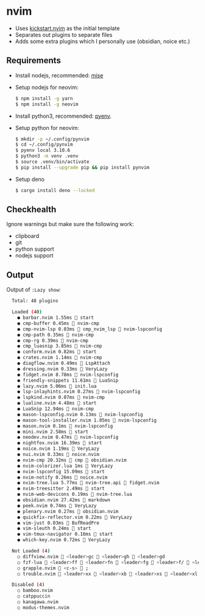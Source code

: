 # nvim

- Uses [kickstart.nvim](https://github.com/nvim-lua/kickstart.nvim) as the initial template
- Separates out plugins to separate files
- Adds some extra plugins which I personally use (obsidian, noice etc.)

## Requirements

- Install nodejs, recommended: [mise](https://github.com/jdx/mise)

- Setup nodejs for neovim:

  ```bash
  $ npm install -g yarn
  $ npm install -g neovim
  ```

- Install python3, recommended: [pyenv](https://github.com/pyenv/pyenv).

- Setup python for neovim:

  ```bash
  $ mkdir -p ~/.config/pynvim
  $ cd ~/.config/pynvim
  $ pyenv local 3.10.6
  $ python3 -m venv .venv
  $ source .venv/bin/activate
  $ pip install --upgrade pip && pip install pynvim
  ```

- Setup deno

  ```bash
  $ cargo install deno --locked
  ```

## Checkhealth

Ignore warnings but make sure the following work:

- clipboard
- git
- python support
- nodejs support

## Output

Output of `:Lazy show`:

```bash
  Total: 48 plugins

  Loaded (40)
    ● barbar.nvim 1.55ms  start
    ● cmp-buffer 0.45ms  nvim-cmp
    ● cmp-nvim-lsp 0.03ms 󰢱 cmp_nvim_lsp  nvim-lspconfig
    ● cmp-path 0.35ms  nvim-cmp
    ● cmp-rg 0.39ms  nvim-cmp
    ● cmp_luasnip 3.85ms  nvim-cmp
    ● conform.nvim 0.82ms  start
    ● crates.nvim 1.14ms  nvim-cmp
    ● diagflow.nvim 0.49ms  LspAttach
    ● dressing.nvim 0.33ms  VeryLazy
    ● fidget.nvim 8.78ms  nvim-lspconfig
    ● friendly-snippets 11.61ms  LuaSnip
    ● lazy.nvim 5.06ms  init.lua
    ● lsp-inlayhints.nvim 0.27ms  nvim-lspconfig
    ● lspkind.nvim 0.07ms  nvim-cmp
    ● lualine.nvim 4.48ms  start
    ● LuaSnip 12.94ms  nvim-cmp
    ● mason-lspconfig.nvim 0.13ms  nvim-lspconfig
    ● mason-tool-installer.nvim 1.05ms  nvim-lspconfig
    ● mason.nvim 0.1ms  nvim-lspconfig
    ● mini.nvim 2.58ms  start
    ● neodev.nvim 0.47ms  nvim-lspconfig
    ● nightfox.nvim 16.39ms  start
    ● noice.nvim 1.19ms  VeryLazy
    ● nui.nvim 0.33ms  noice.nvim
    ● nvim-cmp 20.32ms 󰢱 cmp  obsidian.nvim
    ● nvim-colorizer.lua 1ms  VeryLazy
    ● nvim-lspconfig 15.09ms  start
    ● nvim-notify 0.26ms  noice.nvim
    ● nvim-tree.lua 5.77ms 󰢱 nvim-tree.api  fidget.nvim
    ● nvim-treesitter 2.49ms  start
    ● nvim-web-devicons 0.19ms  nvim-tree.lua
    ● obsidian.nvim 27.42ms  markdown
    ● peek.nvim 0.74ms  VeryLazy
    ● plenary.nvim 0.27ms  obsidian.nvim
    ● quickfix-reflector.vim 0.22ms  VeryLazy
    ● vim-just 0.03ms  BufReadPre
    ● vim-sleuth 0.24ms  start
    ● vim-tmux-navigator 0.16ms  start
    ● which-key.nvim 0.72ms  VeryLazy

  Not Loaded (4)
    ○ diffview.nvim  <leader>gc  <leader>gh  <leader>gd
    ○ fzf-lua  <leader>ff  <leader>fn  <leader>fg  <leader>f/  <leader>fh  <leader>fd  <leader>fw  <leader>fr  <leader><leader>  <leader>f.  <C-P>  ,,
    ○ grapple.nvim  <c-s>  ;
    ○ trouble.nvim  <leader>xx  <leader>xb  <leader>xs  <leader>xl  <leader>xq

  Disabled (4)
    ○ bamboo.nvim
    ○ catppuccin
    ○ kanagawa.nvim
    ○ modus-themes.nvim
```
